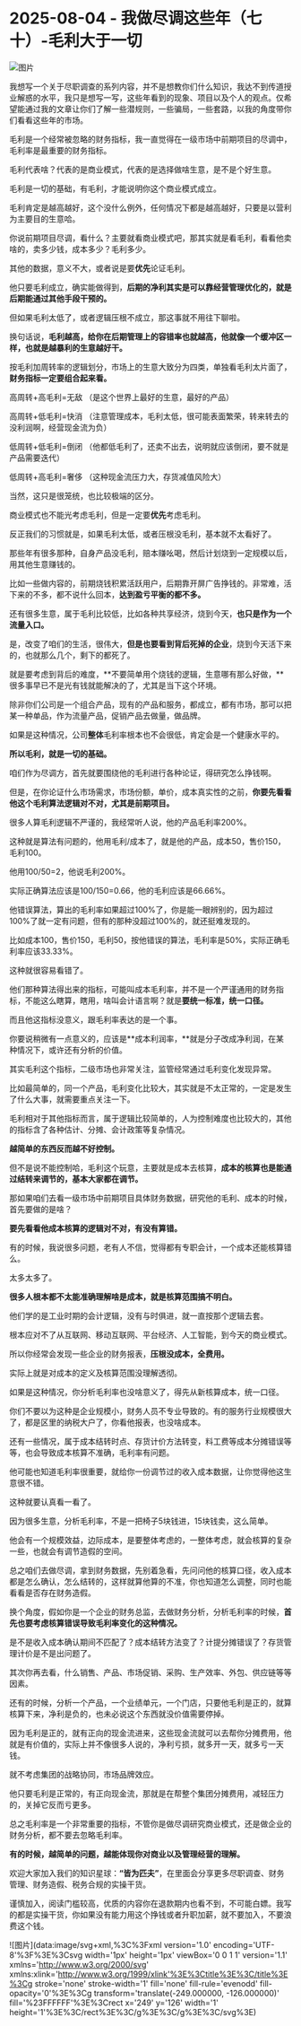 # 2025-08-04 - 我做尽调这些年（七十）-毛利大于一切

![图片](https://mmbiz.qpic.cn/mmbiz_jpg/JTrAVGgvYREtEnuwVobOITHBTT8aY2W8trqckFYKj5rV3zkFicOYrX5aj9c1fBffsXoPOlx7yf1Nd1b5ibuJ2w8w/640?wx_fmt=jpeg&from=appmsg&randomid=qxaq4260&tp=webp&wxfrom=5&wx_lazy=1)

我想写一个关于尽职调查的系列内容，并不是想教你们什么知识，我达不到传道授业解惑的水平，我只是想写一写，这些年看到的现象、项目以及个人的观点。仅希望能通过我的文章让你们了解一些潜规则，一些骗局，一些套路，以我的角度带你们看看这些年的市场。

毛利是一个经常被忽略的财务指标，我一直觉得在一级市场中前期项目的尽调中，毛利率是最重要的财务指标。

毛利代表啥？代表的是商业模式，代表的是选择做啥生意，是不是个好生意。

毛利是一切的基础，有毛利，才能说明你这个商业模式成立。

毛利肯定是越高越好，这个没什么例外，任何情况下都是越高越好，只要是以营利为主要目的生意哈。

你说前期项目尽调，看什么？主要就看商业模式吧，那其实就是看毛利，看看他卖啥的，卖多少钱，成本多少？毛利多少。

其他的数据，意义不大，或者说是要**优先**论证毛利。

他只要毛利成立，确实能做得到，**后期的净利其实是可以靠经营管理优化的，就是后期能通过其他手段干预的。**

但如果毛利太低了，或者逻辑压根不成立，那这事就不用往下聊啦。

换句话说，**毛利越高，给你在后期管理上的容错率也就越高，他就像一个缓冲区一样，也就是越暴利的生意越好干。**

按毛利加周转率的逻辑划分，市场上的生意大致分为四类，单独看毛利太片面了，**财务指标一定要组合起来看。**

高周转+高毛利=无敌 （是这个世界上最好的生意，最好的产品）

高周转+低毛利=快消 （注意管理成本，毛利太低，很可能表面繁荣，转来转去的没利润啊，经营现金流为负）

低周转+低毛利=倒闭 （他都低毛利了，还卖不出去，说明就应该倒闭，要不就是产品需要迭代）

低周转+高毛利=奢侈 （这种现金流压力大，存货减值风险大）

当然，这只是很笼统，也比较极端的区分。

商业模式也不能光考虑毛利，但是一定要**优先**考虑毛利。

反正我们的习惯就是，如果毛利太低，或者压根没毛利，基本就不太看好了。

那些年有很多那种，自身产品没毛利，赔本赚吆喝，然后计划烧到一定规模以后，用其他生意赚钱的。

比如一些做内容的，前期烧钱积累活跃用户，后期靠开屏广告挣钱的。非常难，活下来的不多，都不说什么回本，**达到盈亏平衡的都不多。**

还有很多生意，属于毛利比较低，比如各种共享经济，烧到今天，**也只是作为一个流量入口。**

是，改变了咱们的生活，很伟大，**但是也要看到背后死掉的企业**，烧到今天活下来的，也就那么几个，剩下的都死了。

就是要考虑到背后的难度，**不要简单用个烧钱的逻辑，生意哪有那么好做，**很多事早已不是光有钱就能解决的了，尤其是当下这个环境。

除非你们公司是一个组合产品，现有的产品和服务，都成立，都有市场，那可以把某一种单品，作为流量产品，促销产品去做量，做品牌。

如果是这种情况，公司**整体**毛利率根本也不会很低，肯定会是一个健康水平的。

**所以毛利，就是一切的基础。**

咱们作为尽调方，首先就要围绕他的毛利进行各种论证，得研究怎么挣钱啊。

但是，在你论证什么市场需求，市场份额，单价，成本真实性的之前，**你要先看看他这个毛利算法逻辑对不对，尤其是前期项目。**

很多人算毛利逻辑不严谨的，我经常听人说，他的产品毛利率200%。

这种就是算法有问题的，他用毛利/成本了，就是他的产品，成本50，售价150，毛利100。

他用100/50=2，他说毛利200%。

实际正确算法应该是100/150=0.66，他的毛利应该是66.66%。

他错误算法，算出的毛利率如果超过100%了，你是能一眼辨别的，因为超过100%了就一定有问题，但有的那种没超过100%的，就还挺难发现的。

比如成本100，售价150，毛利50，按他错误的算法，毛利率是50%，实际正确毛利率应该33.33%。

这种就很容易看错了。

他们那种算法得出来的指标，可能叫成本毛利率，并不是一个严谨通用的财务指标，不能这么瞎算，瞎用，啥叫会计语言啊？就是**要统一标准，统一口径。**

而且他这指标没意义，跟毛利率表达的是一个事。

你要说稍微有一点意义的，应该是**成本利润率，**就是分子改成净利润，在某种情况下，或许还有分析的价值。

其实毛利这个指标，二级市场也非常关注，监管经常通过毛利变化发现异常。

比如最简单的，同一个产品，毛利变化比较大，其实就是不太正常的，一定是发生了什么大事，就需要重点关注一下。

毛利相对于其他指标而言，属于逻辑比较简单的，人为控制难度也比较大的，其他的指标含了各种估计、分摊、会计政策等复杂情况。

**越简单的东西反而越不好控制。**

但不是说不能控制哈，毛利这个玩意，主要就是成本去核算，**成本的核算也是能通过结转来调节的，基本大家都在调节。**

那如果咱们去看一级市场中前期项目具体财务数据，研究他的毛利、成本的时候，首先要做的是啥？

**要先看看他成本核算的逻辑对不对，有没有算错。**

有的时候，我说很多问题，老有人不信，觉得都有专职会计，一个成本还能核算错么。

太多太多了。

**很多人根本都不太能准确理解啥是成本，就是核算范围搞不明白。**

他们学的是工业时期的会计逻辑，没有与时俱进，就一直按那个逻辑去套。

根本应对不了从互联网、移动互联网、平台经济、人工智能，到今天的商业模式。

所以你经常会发现一些企业的财务报表，**压根没成本，全费用。**

实际上就是对成本的定义及核算范围没理解透彻。

如果是这种情况，你分析毛利率也没啥意义了，得先从新核算成本，统一口径。

你们不要以为这种是企业规模小，财务人员不专业导致的。有的服务行业规模很大了，都是区里的纳税大户了，你看他报表，也没啥成本。

还有一些情况，属于成本结转时点、存货计价方法转变，料工费等成本分摊错误等等，也会导致成本核算不准确，毛利率有问题。

他可能也知道毛利率很重要，就给你一份调节过的收入成本数据，让你觉得他这生意很不错。

这种就要认真看一看了。

因为很多生意，分析毛利率，不是一把椅子5块钱进，15块钱卖，这么简单。

他会有一个规模效益，边际成本，是要整体考虑的，一整体考虑，就会核算的复杂一些，也就会有调节造假的空间。

总之咱们去做尽调，拿到财务数据，先别着急看，先问问他的核算口径，收入成本都是怎么确认，怎么结转的，这样就算他算的不准，你也知道怎么调整，同时也能看看是否存在财务造假。

换个角度，假如你是一个企业的财务总监，去做财务分析，分析毛利率的时候，**首先也要考虑核算错误导致毛利率变化的这种情况。**

是不是收入成本确认期间不匹配了？成本结转方法变了？计提分摊错误了？存货管理计价是不是出问题了。

其次你再去看，什么销售、产品、市场促销、采购、生产效率、外包、供应链等等因素。

还有的时候，分析一个产品，一个业绩单元，一个门店，只要他毛利是正的，就算核算下来，净利是负的，也未必说这个东西就没价值需要停掉。

因为毛利是正的，就有正向的现金流进来，这些现金流就可以去帮你分摊费用，他就是有价值的，实际上并不像很多人说的，净利亏损，就多开一天，就多亏一天钱。

就不考虑集团的战略协同，市场品牌效应。

他只要毛利是正常的，有正向现金流，那就是在帮整个集团分摊费用，减轻压力的，关掉它反而亏更多。

总之毛利率是一个非常重要的指标，不管你是做尽调研究商业模式，还是做企业的财务分析，都不要去忽略毛利率。

**有的时候，越简单的问题，越能体现你对商业以及管理经营的理解。**

欢迎大家加入我们的知识星球：**“皆为匹夫”**，在里面会分享更多尽职调查、财务管理、财务造假、税务合规的实操干货。

谨慎加入，阅读门槛较高，优质的内容你在退款期内也看不到，不可能白嫖。我写的都是实操干货，你如果没有能力用这个挣钱或者升职加薪，就不要加入，不要浪费这个钱。

![图片](data:image/svg+xml,%3C%3Fxml version='1.0' encoding='UTF-8'%3F%3E%3Csvg width='1px' height='1px' viewBox='0 0 1 1' version='1.1' xmlns='http://www.w3.org/2000/svg' xmlns:xlink='http://www.w3.org/1999/xlink'%3E%3Ctitle%3E%3C/title%3E%3Cg stroke='none' stroke-width='1' fill='none' fill-rule='evenodd' fill-opacity='0'%3E%3Cg transform='translate(-249.000000, -126.000000)' fill='%23FFFFFF'%3E%3Crect x='249' y='126' width='1' height='1'%3E%3C/rect%3E%3C/g%3E%3C/g%3E%3C/svg%3E)